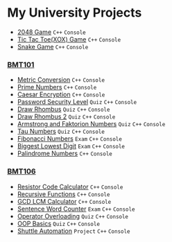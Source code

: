 # My University Projects

- [2048 Game](/2048_Console) `C++` `Console`
- [Tic Tac Toe(XOX) Game](/XOX_Console) `C++` `Console`
- [Snake Game](/Snake_Console) `C++` `Console`

### [BMT101](/BMT101)
- [Metric Conversion](/BMT101/Metric_Conversion) `C++` `Console`
- [Prime Numbers](/BMT101/Prime_Numbers) `C++` `Console`
- [Caesar Encryption](/BMT101/Caesar_Encryption) `C++` `Console`
- [Password Security Level](/BMT101/Pass_Security_Level) `Quiz` `C++` `Console`
- [Draw Rhombus](/BMT101/Draw_Rhombus) `Quiz` `C++` `Console`
- [Draw Rhombus 2](/BMT101/Draw_Rhombus_2) `Quiz` `C++` `Console`
- [Armstrong and Faktorion Numbers](/BMT101/Armstrong_Faktorion_Numbers) `Quiz` `C++` `Console`
- [Tau Numbers](/BMT101/Tau_Numbers) `Quiz` `C++` `Console`
- [Fibonacci Numbers](/BMT101/Fibonacci_Numbers) `Exam` `C++` `Console`
- [Biggest Lowest Digit](/BMT101/Biggest_Lowest_Digit) `Exam` `C++` `Console`
- [Palindrome Numbers](/BMT101/Palindrome_Numbers)  `C++` `Console`

### [BMT106](/BMT106)
- [Resistor Code Calculator](/BMT106/Resistor_Code_Calculator) `C++` `Console`
- [Recursive Functions](/BMT106/Recursive_Functions) `C++` `Console`
- [GCD LCM Calculator](/BMT106/GCD_LCM_Calculator) `C++` `Console`
- [Sentence Word Counter](/BMT106/Sentence_Word_Counter) `Exam` `C++` `Console`
- [Operator Overloading](/BMT106/Operator_Overloading) `Quiz` `C++` `Console`
- [OOP Basics](/BMT106/OOP_Basics) `Quiz` `C++` `Console`
- [Shuttle Automation](/BMT106/Shuttle_Automation) `Project` `C++` `Console`

